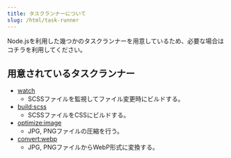 ```yaml
---
title: タスクランナーについて
slug: /html/task-runner
---
```


Node.jsを利用した幾つかのタスクランナーを用意しているため、必要な場合はコチラを利用してください。

## 用意されているタスクランナー

* [watch](/docs/html/task-runner/scripts/watch)
    * SCSSファイルを監視してファイル変更時にビルドする。
* [build:scss](/docs/html/task-runner/scripts/build-scss)
    * SCSSファイルをCSSにビルドする。
* [optimize:image](/docs/html/task-runner/scripts/optimize-image)
    * JPG, PNGファイルの圧縮を行う。
* [convert:webp](/docs/html/task-runner/scripts/convert-webp)
    * JPG, PNGファイルからWebP形式に変換する。

